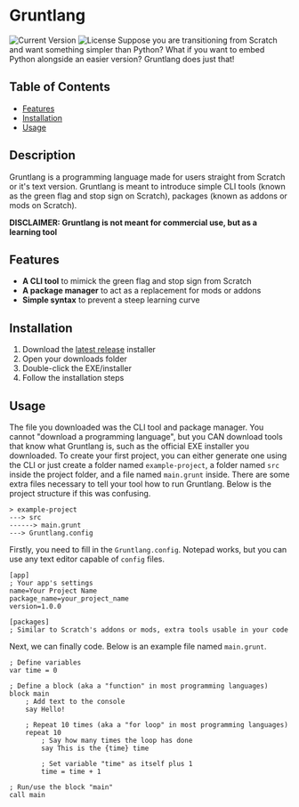 # Gruntlang
![Current Version](https://img.shields.io/badge/Version%201.0.0-brightgreen)
![License](https://img.shields.io/badge/MIT%20License-blue)
Suppose you are transitioning from Scratch and want something simpler than Python? What if you want to embed Python alongside an easier version? Gruntlang does just that!

## Table of Contents
- [Features](#features)
- [Installation](#installation)
- [Usage](#usage)

## Description
Gruntlang is a programming language made for users straight from Scratch or it's text version. Gruntlang is meant to introduce simple CLI tools (known as the green flag and stop sign on Scratch), packages (known as addons or mods on Scratch).

**DISCLAIMER: Gruntlang is not meant for commercial use, but as a learning tool**

## Features
- **A CLI tool** to mimick the green flag and stop sign from Scratch
- **A package manager** to act as a replacement for mods or addons
- **Simple syntax** to prevent a steep learning curve

## Installation

1. Download the [latest release](https://www.github.com/boyninja1555/Gruntlang/releases/latest) installer
2. Open your downloads folder
3. Double-click the EXE/installer
4. Follow the installation steps

## Usage

The file you downloaded was the CLI tool and package manager. You cannot "download a programming language", but you CAN download tools that know what Gruntlang is, such as the official EXE installer you downloaded.
To create your first project, you can either generate one using the CLI or just create a folder named `example-project`, a folder named `src` inside the project folder, and a file named `main.grunt` inside. There are some extra files necessary to tell your tool how to run Gruntlang. Below is the project structure if this was confusing.

```files
> example-project
---> src
------> main.grunt
---> Gruntlang.config
```

Firstly, you need to fill in the `Gruntlang.config`. Notepad works, but you can use any text editor capable of `config` files.

```config
[app]
; Your app's settings
name=Your Project Name
package_name=your_project_name
version=1.0.0

[packages]
; Similar to Scratch's addons or mods, extra tools usable in your code
```

Next, we can finally code. Below is an example file named `main.grunt`.

```gruntlang
; Define variables
var time = 0

; Define a block (aka a "function" in most programming languages)
block main
    ; Add text to the console
    say Hello!

    ; Repeat 10 times (aka a "for loop" in most programming languages)
    repeat 10
        ; Say how many times the loop has done
        say This is the {time} time

        ; Set variable "time" as itself plus 1
        time = time + 1

; Run/use the block "main"
call main
```
